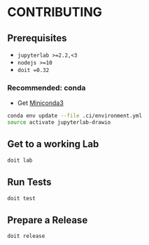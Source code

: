 # CONTRIBUTING

## Prerequisites

- `jupyterlab >=2.2,<3`
- `nodejs >=10`
- `doit =0.32`

### Recommended: conda

- Get [Miniconda3][]

```bash
conda env update --file .ci/environment.yml
source activate jupyterlab-drawio
```

## Get to a working Lab

```bash
doit lab
```

## Run Tests

```bash
doit test
```

## Prepare a Release

```bash
doit release
```

[miniconda3]: https://repo.anaconda.com/miniconda/
